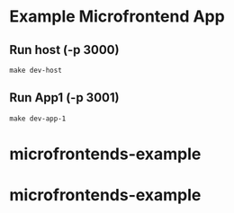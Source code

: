 # Example Microfrontend App

## Run host (-p 3000)

```
make dev-host
```

## Run App1 (-p 3001)

```
make dev-app-1
```
# microfrontends-example
# microfrontends-example
